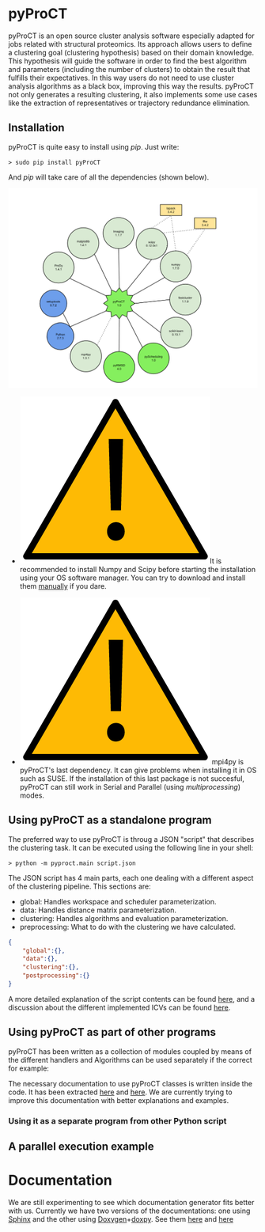 pyProCT
==========

pyProCT is an open source cluster analysis software especially adapted for jobs related with structural proteomics. Its approach allows users to define a clustering goal (clustering hypothesis) based on their domain knowledge. This hypothesis will guide the software in order to find the best algorithm and parameters (including the number of clusters) to obtain the result that fulfills their expectatives. In this way users do not need to use cluster analysis algorithms as a black box, improving this way the results.
pyProCT not only generates a resulting clustering, it also implements some use cases like the extraction of representatives or trajectory redundance elimination.

## Installation
pyProCT is quite easy to install using *pip*. Just write:

```Shell
> sudo pip install pyProCT

```
And *pip* will take care of all the dependencies (shown below).

<img src="img/dependencies.png"> </img>

- <img src="img/warning.png"></img>It is recommended to install Numpy and Scipy before starting the installation using your OS software manager. You can try to download and install them [manually](http://docs.scipy.org/doc/numpy/user/install.html) if you dare.

- <img src="img/warning.png"></img> mpi4py is pyProCT's last dependency. It can give problems when installing it in OS such as SUSE. If the installation of this last package is not succesful, pyProCT can still work in Serial and Parallel (using *multiprocessing*) modes.

## Using pyProCT as a standalone program

The preferred way to use pyProCT is throug a JSON "script" that describes the clustering task. It can be executed using the following line in your shell:

```Shell
> python -m pyproct.main script.json

```

The JSON script has 4 main parts, each one dealing with a different aspect of the clustering pipeline. This sections are:
* global: Handles workspace and scheduler parameterization.
* data: Handles distance matrix parameterization.
* clustering: Handles algorithms and evaluation parameterization.
* preprocessing: What to do with the clustering we have calculated.


```JSON
{
	"global":{},
	"data":{},
	"clustering":{},
	"postprocessing":{}
}

```
A more detailed explanation of the script contents can be found [here](), and a discussion about the different implemented ICVs can be found [here](). 


## Using pyProCT as part of other programs 
pyProCT has been written as a collection of modules coupled by means of the different handlers and 
Algorithms can be used separately if the correct for example:


The necessary documentation to use pyProCT classes is written inside the code. It has been extracted [here]() and [here](). We are currently trying to improve this documentation with better explanations and examples. 

### Using it as a separate program from other Python script



## A parallel execution example


# Documentation 

We are still experimenting to see which documentation generator fits better with us. Currently we have two versions of the documentations: one using [Sphinx](http://sphinx-doc.org/) and the other using [Doxygen](http://www.stack.nl/~dimitri/doxygen/)+[doxpy](http://code.foosel.org/doxypy). See them [here](pyproct/docs/_build/html/index.html) and [here](pyproct/docs/doxyxml/html/index.html)











